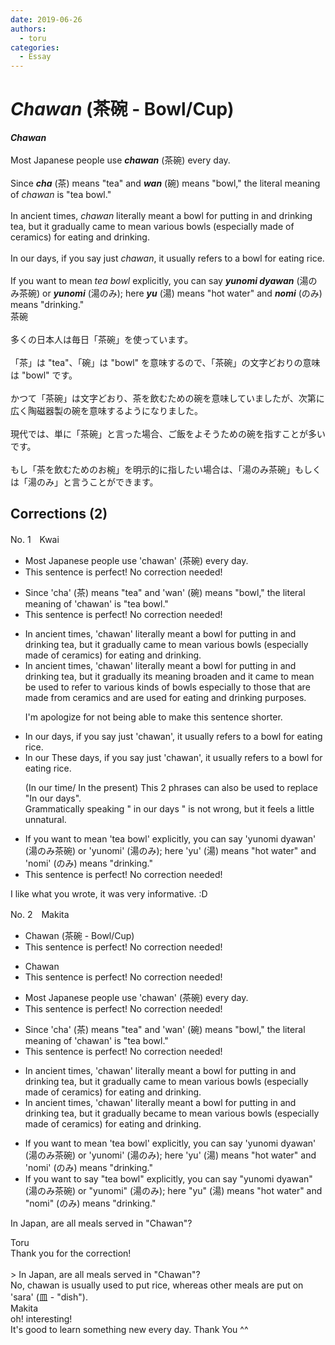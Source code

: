 ```yaml
---
date: 2019-06-26
authors:
  - toru
categories:
  - Essay
---
```


<h1 id="subject_show"><strong><em>Chawan</strong></em> (茶碗 - Bowl/Cup)</h1>
<div class="date" hidden>Jun 26, 2019 17:24</div>
<div id="post"><div id="body_show_ori">
<strong><em>Chawan</strong></em><br/><br/>Most Japanese people use <strong><em>chawan</em></strong> (茶碗) every day.<br/><br/>Since <strong><em>cha</em></strong> (茶) means "tea" and <strong><em>wan</em></strong> (碗) means "bowl," the literal meaning of <em>chawan</em> is "tea bowl."<br/><br/>In ancient times, <em>chawan</em> literally meant a bowl for putting in and drinking tea, but it gradually came to mean various bowls (especially made of ceramics) for eating and drinking.<br/><br/>In our days, if you say just <em>chawan</em>, it usually refers to a bowl for eating rice.<br/><br/>If you want to mean <em>tea bowl</em> explicitly, you can say <strong><em>yunomi dyawan</em></strong> (湯のみ茶碗) or <strong><em>yunomi</em></strong> (湯のみ); here <strong><em>yu</em></strong> (湯) means "hot water" and <strong><em>nomi</em></strong> (のみ) means "drinking."
</div></div>

<!-- more -->

<div id="post_ja"><div id="body_show_mo">
茶碗<br/><br/>多くの日本人は毎日「茶碗」を使っています。<br/><br/>「茶」は "tea"、「碗」は "bowl" を意味するので、「茶碗」の文字どおりの意味は "bowl" です。<br/><br/>かつて「茶碗」は文字どおり、茶を飲むための碗を意味していましたが、次第に広く陶磁器製の碗を意味するようになりました。<br/><br/>現代では、単に「茶碗」と言った場合、ご飯をよそうための碗を指すことが多いです。<br/><br/>もし「茶を飲むためのお椀」を明示的に指したい場合は、「湯のみ茶碗」もしくは「湯のみ」と言うことができます。
</div></div>

## Corrections (2)
<div id="block"><div class="first_name"> No. 1　<span class="just_name">Kwai</span></div><div id="block2">
<ul class="correction_field">
<li class="incorrect">Most Japanese people use 'chawan' (茶碗) every day.</li>
<li class="corrected perfect">This sentence is perfect! No correction needed!</li>
</ul>
<ul class="correction_field">
<li class="incorrect">Since 'cha' (茶) means "tea" and 'wan' (碗) means "bowl," the literal meaning of 'chawan' is "tea bowl."</li>
<li class="corrected perfect">This sentence is perfect! No correction needed!</li>
</ul>
<ul class="correction_field">
<li class="incorrect">In ancient times, 'chawan' literally meant a bowl for putting in and drinking tea, but it gradually came to mean various bowls (especially made of ceramics) for eating and drinking.</li>
<li class="corrected correct">
In ancient times, 'chawan' literally meant a bowl for putting in and drinking tea, but <span class="sline">it</span> gradually its meaning broaden and it came to <span class="sline">mean</span> be used to refer to various kinds of bowls especially to those that are made from ceramics and are used for eating and drinking purposes. 
<p class="correction_comment">I'm apologize for not being able to make this sentence shorter.</p>
</li>
</ul>
<ul class="correction_field">
<li class="incorrect">In our days, if you say just 'chawan', it usually refers to a bowl for eating rice.</li>
<li class="corrected correct">
<span class="sline">In our <span class="f_blue"> </span></span><span class="f_blue">These </span>days, if you say just 'chawan', it usually refers to a bowl for eating rice.
<p class="correction_comment">(In our time/  In the present) This 2 phrases can also be used to replace "In our days".<br/>Grammatically speaking " in our days " is not wrong, but it feels a little unnatural.</p>
</li>
</ul>
<ul class="correction_field">
<li class="incorrect">If you want to mean 'tea bowl' explicitly, you can say 'yunomi dyawan' (湯のみ茶碗) or 'yunomi' (湯のみ); here 'yu' (湯) means "hot water" and 'nomi' (のみ) means "drinking."</li>
<li class="corrected perfect">This sentence is perfect! No correction needed!</li>
</ul>
<p class="comment_small">
 I like what you wrote, it was very informative. :D
</p>

</div></div>
<div id="block"><div class="first_name"> No. 2　<span class="just_name">Makita</span></div><div id="block2">
<ul class="correction_field">
<li class="incorrect">Chawan (茶碗 - Bowl/Cup)</li>
<li class="corrected perfect">This sentence is perfect! No correction needed!</li>
</ul>
<ul class="correction_field">
<li class="incorrect">Chawan</li>
<li class="corrected perfect">This sentence is perfect! No correction needed!</li>
</ul>
<ul class="correction_field">
<li class="incorrect">Most Japanese people use 'chawan' (茶碗) every day.</li>
<li class="corrected perfect">This sentence is perfect! No correction needed!</li>
</ul>
<ul class="correction_field">
<li class="incorrect">Since 'cha' (茶) means "tea" and 'wan' (碗) means "bowl," the literal meaning of 'chawan' is "tea bowl."</li>
<li class="corrected perfect">This sentence is perfect! No correction needed!</li>
</ul>
<ul class="correction_field">
<li class="incorrect">In ancient times, 'chawan' literally meant a bowl for putting in and drinking tea, but it gradually came to mean various bowls (especially made of ceramics) for eating and drinking.</li>
<li class="corrected correct">
In ancient times, 'chawan' literally meant a bowl for putting <span class="f_red"><span class="sline">in</span></span> and drinking tea, but it gradually <span class="f_red">be</span>came to mean various bowls (especially made of ceramics) for eating and drinking.
</li>
</ul>
<ul class="correction_field">
<li class="incorrect">If you want to mean 'tea bowl' explicitly, you can say 'yunomi dyawan' (湯のみ茶碗) or 'yunomi' (湯のみ); here 'yu' (湯) means "hot water" and 'nomi' (のみ) means "drinking."</li>
<li class="corrected correct">
If you want to <span class="f_red">say </span>"tea bowl" explicitly, you can say "yunomi dyawan" (湯のみ茶碗) or "yunomi" (湯のみ); here "yu" (湯) means "hot water" and "nomi" (のみ) means "drinking."
</li>
</ul>
<p class="comment_small">
 In Japan, are all meals served in "Chawan"?
</p>

</div><div class="name"><span class="just_name">Toru</span><br>
Thank you for the correction!<br/><br/>&gt; In Japan, are all meals served in "Chawan"?<br/>No, chawan is usually used to put rice, whereas other meals are put on 'sara' (皿 - "dish").
</div>
<div class="name"><span class="just_name">Makita</span><br>
oh! interesting!<br/>It's good to learn something new every day. Thank You ^^ 
</div>
</div>
